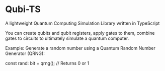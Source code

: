 # Qubi-TS
A lightweight Quantum Computing Simulation Library written in TypeScript

You can create qubits and qubit registers, apply gates to them, combine gates to circuits to ultimately simulate a quantum computer.

Example: Generate a random number using a Quantum Random Number Generator (QRNG):

const rand: bit = qrng(); // Returns 0 or 1

